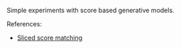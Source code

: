 Simple experiments with score based generative models. 

References:
- [Sliced score matching](https://github.com/ermongroup/sliced_score_matching/tree/master)
